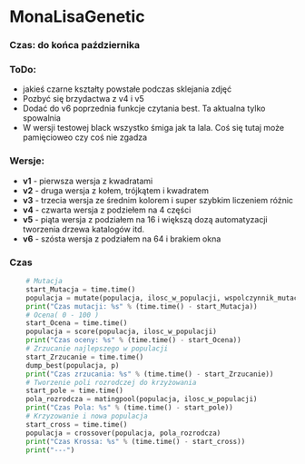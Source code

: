 # MonaLisaGenetic

### Czas: do końca października

### ToDo:

 * jakieś czarne kształty powstałe podczas sklejania zdjęć
 * Pozbyć się brzydactwa z v4 i v5
 * Dodać do v6 poprzednia funkcje czytania best. Ta aktualna tylko spowalnia
 * W wersji testowej black wszystko śmiga jak ta lala. Coś się tutaj może pamięcioweo czy coś nie zgadza


### Wersje:

 * **v1** - pierwsza wersja z kwadratami
 * **v2** - druga wersja z kołem, trójkątem i kwadratem
 * **v3** - trzecia wersja ze średnim kolorem i super szybkim liczeniem różnic
 * **v4** - czwarta wersja z podziełem na 4 części
 * **v5** - piąta wersja z podziałem na 16 i większą dozą automatyzacji tworzenia drzewa katalogów itd.
 * **v6** - szósta wersja z podziałem na 64 i brakiem okna

### Czas

```python
    # Mutacja
    start_Mutacja = time.time()
    populacja = mutate(populacja, ilosc_w_populacji, wspolczynnik_mutacji, tab)
    print("Czas mutacji: %s" % (time.time() - start_Mutacja))
    # Ocena( 0 - 100 )
    start_Ocena = time.time()
    populacja = score(populacja, ilosc_w_populacji)
    print("Czas oceny: %s" % (time.time() - start_Ocena))
    # Zrzucanie najlepszego w populacji
    start_Zrzucanie = time.time()
    dump_best(populacja, p)
    print("Czas zrzucania: %s" % (time.time() - start_Zrzucanie))
    # Tworzenie poli rozrodczej do krzyżowania
    start_pole = time.time()
    pola_rozrodcza = matingpool(populacja, ilosc_w_populacji)
    print("Czas Pola: %s" % (time.time() - start_pole))
    # Krzyzowanie i nowa populacja
    start_cross = time.time()
    populacja = crossover(populacja, pola_rozrodcza)
    print("Czas Krossa: %s" % (time.time() - start_cross))
    print("---")
```